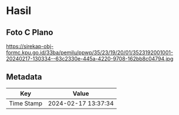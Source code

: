# Hasil

## Foto C Plano

https://sirekap-obj-formc.kpu.go.id/33ba/pemilu/ppwp/35/23/19/20/01/3523192001001-20240217-130334--63c2330e-445a-4220-9708-162bb8c04794.jpg


## Metadata

| Key        | Value               |
| ---------- | ------------------- |
| Time Stamp | 2024-02-17 13:37:34 |



